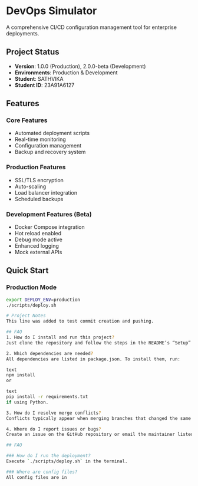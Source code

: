 # DevOps Simulator

A comprehensive CI/CD configuration management tool for enterprise deployments.

## Project Status
- **Version**: 1.0.0 (Production), 2.0.0-beta (Development)
- **Environments**: Production & Development
- **Student**: SATHVIKA
- **Student ID**: 23A91A6127

## Features

### Core Features
- Automated deployment scripts
- Real-time monitoring
- Configuration management
- Backup and recovery system

### Production Features
- SSL/TLS encryption
- Auto-scaling
- Load balancer integration
- Scheduled backups

### Development Features (Beta)
-  Docker Compose integration
-  Hot reload enabled
-  Debug mode active
-  Enhanced logging
-  Mock external APIs

## Quick Start

### Production Mode
```bash
export DEPLOY_ENV=production
./scripts/deploy.sh

# Project Notes
This line was added to test commit creation and pushing.

## FAQ
1. How do I install and run this project?
Just clone the repository and follow the steps in the README’s “Setup” section. Use the deploy script and configure environment variables as described.

2. Which dependencies are needed?
All dependencies are listed in package.json. To install them, run:

text
npm install
or

text
pip install -r requirements.txt
if using Python.

3. How do I resolve merge conflicts?
Conflicts typically appear when merging branches that changed the same file. Open the conflicted file, look for lines marked with <<<<<<<, edit the sections, then save and commit.

4. Where do I report issues or bugs?
Create an issue on the GitHub repository or email the maintainer listed in the README.

## FAQ

### How do I run the deployment?
Execute `./scripts/deploy.sh` in the terminal.

### Where are config files?
All config files are in
